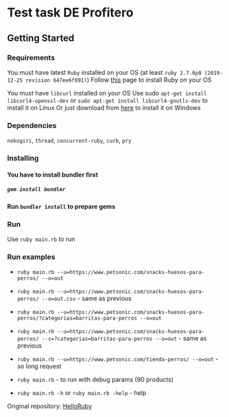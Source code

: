 # Test task DE Profitero

## Getting Started

### Requirements

You must have latest `Ruby` installed on your OS (at least `ruby 2.7.0p0 (2019-12-25 revision 647ee6f091)`)
Follow [this](https://www.ruby-lang.org/en/documentation/installation/) page to install Ruby on your OS

You must have `libcurl` installed on your OS
Use sudo `apt-get install libcurl4-openssl-dev` or `sudo apt-get install libcurl4-gnutls-dev` to install it on Linux
Or just download from [here](https://curl.haxx.se/download.html) to install it on Windows

### Dependencies
`nokogiri`,
`thread`,
`concurrent-ruby`,
`curb`,
`pry`

### Installing

#### You have to install bundler first
##### `gem install bundler`
#### Run `bundler install` to prepare gems

### Run
Use `ruby main.rb` to run

### Run examples
* `ruby main.rb --u=https://www.petsonic.com/snacks-huesos-para-perros/ --o=out`
* `ruby main.rb --u=https://www.petsonic.com/snacks-huesos-para-perros/ --o=out.csv` - same as previous
* `ruby main.rb --u=https://www.petsonic.com/snacks-huesos-para-perros/?categorias=barritas-para-perros --o=out`
* `ruby main.rb --u=https://www.petsonic.com/snacks-huesos-para-perros/ --c=?categorias=barritas-para-perros --o=out`  - same as previous
* `ruby main.rb --u=https://www.petsonic.com/tienda-perros/ --o=out` - so long request
* `ruby main.rb` - to run with debug params (90 products)

* `ruby main.rb -h` or `ruby main.rb -help` - help

Original repository: [HelloRuby](https://github.com/DangouHaim/HelloRuby)